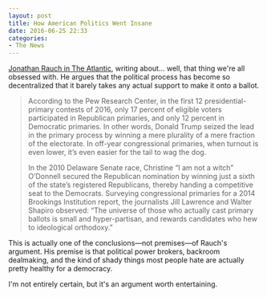 ```yaml
---
layout: post
title: How American Politics Went Insane
date: 2016-06-25 22:33
categories: 
- The News
---
```


[Jonathan Rauch in The Atlantic](http://www.theatlantic.com/magazine/archive/2016/07/how-american-politics-went-insane/485570/), writing about… well, that thing we're all obsessed with. He argues that the political process has become so decentralized that it barely takes any actual support to make it onto a ballot.

> According to the Pew Research Center, in the first 12 presidential-primary contests of 2016, only 17 percent of eligible voters participated in Republican primaries, and only 12 percent in Democratic primaries. In other words, Donald Trump seized the lead in the primary process by winning a mere plurality of a mere fraction of the electorate. In off-year congressional primaries, when turnout is even lower, it’s even easier for the tail to wag the dog. 
>
> In the 2010 Delaware Senate race, Christine “I am not a witch” O’Donnell secured the Republican nomination by winning just a sixth of the state’s registered Republicans, thereby handing a competitive seat to the Democrats. Surveying congressional primaries for a 2014 Brookings Institution report, the journalists Jill Lawrence and Walter Shapiro observed: “The universe of those who actually cast primary ballots is small and hyper-partisan, and rewards candidates who hew to ideological orthodoxy.”

This is actually one of the conclusions—not premises—of Rauch's argument. His premise is that political power brokers, backroom dealmaking, and the kind of shady things most people hate are actually pretty healthy for a democracy.

I'm not entirely certain, but it's an argument worth entertaining.
